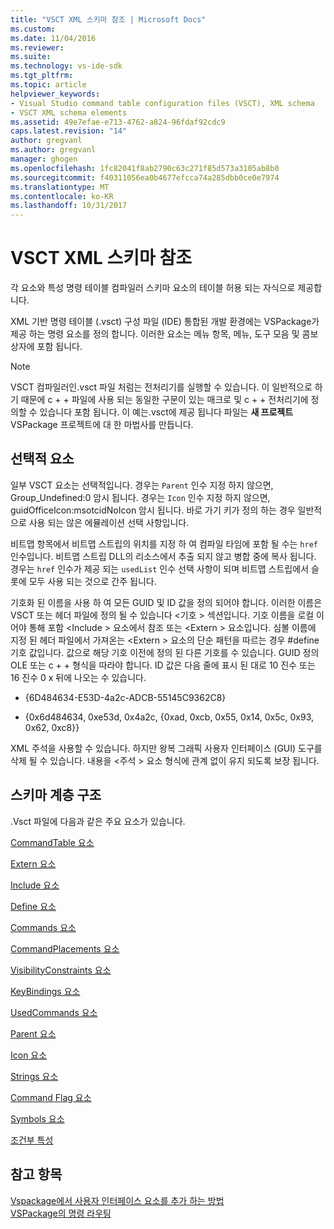 ```yaml
---
title: "VSCT XML 스키마 참조 | Microsoft Docs"
ms.custom: 
ms.date: 11/04/2016
ms.reviewer: 
ms.suite: 
ms.technology: vs-ide-sdk
ms.tgt_pltfrm: 
ms.topic: article
helpviewer_keywords:
- Visual Studio command table configuration files (VSCT), XML schema
- VSCT XML schema elements
ms.assetid: 49e7efae-e713-4762-a824-96fdaf92cdc9
caps.latest.revision: "14"
author: gregvanl
ms.author: gregvanl
manager: ghogen
ms.openlocfilehash: 1fc82041f8ab2790c63c271f85d573a3105ab8b0
ms.sourcegitcommit: f40311056ea0b4677efcca74a285dbb0ce0e7974
ms.translationtype: MT
ms.contentlocale: ko-KR
ms.lasthandoff: 10/31/2017
---
```

# <a name="vsct-xml-schema-reference"></a>VSCT XML 스키마 참조
각 요소와 특성 명령 테이블 컴파일러 스키마 요소의 테이블 허용 되는 자식으로 제공합니다.  
  
 XML 기반 명령 테이블 (.vsct) 구성 파일 (IDE) 통합된 개발 환경에는 VSPackage가 제공 하는 명령 요소를 정의 합니다. 이러한 요소는 메뉴 항목, 메뉴, 도구 모음 및 콤보 상자에 포함 됩니다.  
  
> [!NOTE]
>  VSCT 컴파일러인.vsct 파일 처럼는 전처리기를 실행할 수 있습니다. 이 일반적으로 하기 때문에 c + + 파일에 사용 되는 동일한 구문이 있는 매크로 및 c + + 전처리기에 정의할 수 있습니다 포함 됩니다. 이 예는.vsct에 제공 됩니다 파일는 **새 프로젝트** VSPackage 프로젝트에 대 한 마법사를 만듭니다.  
  
## <a name="optional-elements"></a>선택적 요소  
 일부 VSCT 요소는 선택적입니다. 경우는 `Parent` 인수 지정 하지 않으면, Group_Undefined:0 암시 됩니다. 경우는 `Icon` 인수 지정 하지 않으면, guidOfficeIcon:msotcidNoIcon 암시 됩니다. 바로 가기 키가 정의 하는 경우 일반적으로 사용 되는 않은 에뮬레이션 선택 사항입니다.  
  
 비트맵 항목에서 비트맵 스트립의 위치를 지정 하 여 컴파일 타임에 포함 될 수는 `href` 인수입니다. 비트맵 스트립 DLL의 리소스에서 추출 되지 않고 병합 중에 복사 됩니다. 경우는 `href` 인수가 제공 되는 `usedList` 인수 선택 사항이 되며 비트맵 스트립에서 슬롯에 모두 사용 되는 것으로 간주 됩니다.  
  
 기호화 된 이름을 사용 하 여 모든 GUID 및 ID 값을 정의 되어야 합니다. 이러한 이름은 VSCT 또는 헤더 파일에 정의 될 수 있습니다 \<기호 > 섹션입니다. 기호 이름을 로컬 이어야 통해 포함 \<Include > 요소에서 참조 또는 \<Extern > 요소입니다. 심볼 이름에 지정 된 헤더 파일에서 가져온는 \<Extern > 요소의 단순 패턴을 따르는 경우 #define 기호 값입니다. 값으로 해당 기호 이전에 정의 된 다른 기호를 수 있습니다. GUID 정의 OLE 또는 c + + 형식을 따라야 합니다. ID 값은 다음 줄에 표시 된 대로 10 진수 또는 16 진수 0 x 뒤에 나오는 수 있습니다.  
  
-   {6D484634-E53D-4a2c-ADCB-55145C9362C8}  
  
-   {0x6d484634, 0xe53d, 0x4a2c, {0xad, 0xcb, 0x55, 0x14, 0x5c, 0x93, 0x62, 0xc8}}  
  
 XML 주석을 사용할 수 있습니다. 하지만 왕복 그래픽 사용자 인터페이스 (GUI) 도구를 삭제 될 수 있습니다. 내용을 \<주석 > 요소 형식에 관계 없이 유지 되도록 보장 됩니다.  
  
## <a name="schema-hierarchy"></a>스키마 계층 구조  
 .Vsct 파일에 다음과 같은 주요 요소가 있습니다.  
  
 [CommandTable 요소](../extensibility/commandtable-element.md)  
  
 [Extern 요소](../extensibility/extern-element.md)  
  
 [Include 요소](../extensibility/include-element.md)  
  
 [Define 요소](../extensibility/define-element.md)  
  
 [Commands 요소](../extensibility/commands-element.md)  
  
 [CommandPlacements 요소](../extensibility/commandplacements-element.md)  
  
 [VisibilityConstraints 요소](../extensibility/visibilityconstraints-element.md)  
  
 [KeyBindings 요소](../extensibility/keybindings-element.md)  
  
 [UsedCommands 요소](../extensibility/usedcommands-element.md)  
  
 [Parent 요소](../extensibility/parent-element.md)  
  
 [Icon 요소](../extensibility/icon-element.md)  
  
 [Strings 요소](../extensibility/strings-element.md)  
  
 [Command Flag 요소](../extensibility/command-flag-element.md)  
  
 [Symbols 요소](../extensibility/symbols-element.md)  
  
 [조건부 특성](../extensibility/vsct-xml-schema-conditional-attributes.md)  
  
## <a name="see-also"></a>참고 항목  
 [Vspackage에서 사용자 인터페이스 요소를 추가 하는 방법](../extensibility/internals/how-vspackages-add-user-interface-elements.md)   
 [VSPackage의 명령 라우팅](../extensibility/internals/command-routing-in-vspackages.md)